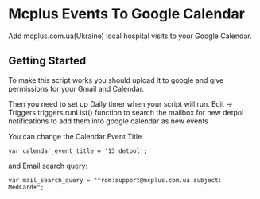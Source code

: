 # Mcplus Events To Google Calendar

Add mcplus.com.ua(Ukraine) local hospital visits to your Google Calendar. 

## Getting Started

To make this script works you should upload it to google and give permissions for your Gmail and Calendar.

Then you need to set up Daily timer when your script will run. Edit -> Triggers triggers runList() function to search the mailbox for new detpol notifications to add them into google calendar as new events

You can change the Calendar Event Title
```
var calendar_event_title = '13 detpol';
```
and Email search query:

```
var mail_search_query = "from:support@mcplus.com.ua subject: MedCard+"; 
```